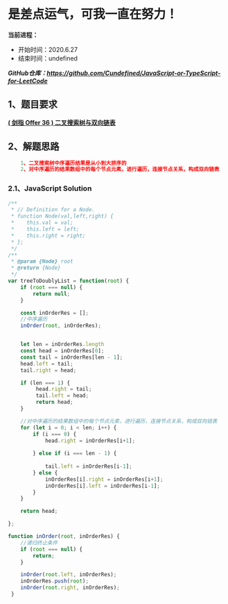 ﻿# 是差点运气，可我一直在努力！
**当前进程：**

 - 开始时间：2020.6.27 
 - 结束时间：undefined

***GitHub仓库：https://github.com/Cundefined/JavaScript-or-TypeScript-for-LeetCode***



## 1、题目要求
[**( 剑指 Offer 36 )  二叉搜索树与双向链表**](https://leetcode-cn.com/problems/er-cha-sou-suo-shu-yu-shuang-xiang-lian-biao-lcof/)

      


## 2、解题思路
```javascript
    1、二叉搜索树中序遍历结果是从小到大排序的
    2、对中序遍历的结果数组中的每个节点元素，进行遍历，连接节点关系，构成双向链表
```


### 2.1、JavaScript Solution

```javascript
/**
 * // Definition for a Node.
 * function Node(val,left,right) {
 *    this.val = val;
 *    this.left = left;
 *    this.right = right;
 * };
 */
/**
 * @param {Node} root
 * @return {Node}
 */
var treeToDoublyList = function(root) {
    if (root === null) {
        return null;
    }

    const inOrderRes = [];
    //中序遍历
    inOrder(root, inOrderRes);


    let len = inOrderRes.length
    const head = inOrderRes[0];
    const tail = inOrderRes[len - 1];
    head.left = tail;
    tail.right = head;

    if (len === 1) {
         head.right = tail;
         tail.left = head;
         return head;
    }

    //对中序遍历的结果数组中的每个节点元素，进行遍历，连接节点关系，构成双向链表
    for (let i = 0; i < len; i++) {
        if (i === 0) {
            head.right = inOrderRes[i+1];
            
        } else if (i === len - 1) {
            
            tail.left = inOrderRes[i-1];
        } else {
            inOrderRes[i].right = inOrderRes[i+1];
            inOrderRes[i].left = inOrderRes[i-1];
        } 
    }

    return head;

};

function inOrder(root, inOrderRes) { 
    //递归终止条件
    if (root === null) {
        return;
    }

    inOrder(root.left, inOrderRes);
    inOrderRes.push(root);
    inOrder(root.right, inOrderRes);
 }
```

